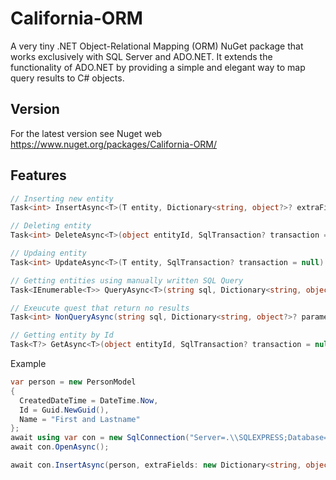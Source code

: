 # California-ORM
  A very tiny .NET Object-Relational Mapping (ORM) NuGet package that works exclusively with SQL Server and ADO.NET. It extends the functionality of ADO.NET by providing a simple and elegant way to map query results to C# objects.
  
  
## Version
  For the latest version see Nuget web
  https://www.nuget.org/packages/California-ORM/

## Features
``` csharp
// Inserting new entity
Task<int> InsertAsync<T>(T entity, Dictionary<string, object?>? extraFields = null, SqlTransaction? transaction = null)

// Deleting entity
Task<int> DeleteAsync<T>(object entityId, SqlTransaction? transaction = null)

// Updaing entity
Task<int> UpdateAsync<T>(T entity, SqlTransaction? transaction = null)

// Getting entities using manually written SQL Query
Task<IEnumerable<T>> QueryAsync<T>(string sql, Dictionary<string, object?>? parameters = null, SqlTransaction? transaction = null)

// Exeucute quest that return no results 
Task<int> NonQueryAsync(string sql, Dictionary<string, object?>? parameters = null, SqlTransaction? transaction = null)

// Getting entity by Id
Task<T?> GetAsync<T>(object entityId, SqlTransaction? transaction = null)
```
        
Example
``` csharp
var person = new PersonModel
{
  CreatedDateTime = DateTime.Now,
  Id = Guid.NewGuid(),
  Name = "First and Lastname"
};
await using var con = new SqlConnection("Server=.\\SQLEXPRESS;Database=California-ORM;Trusted_Connection=True;TrustServerCertificate=True");
await con.OpenAsync();

await con.InsertAsync(person, extraFields: new Dictionary<string, object?> { {"ExtraFiled", null} });
```

